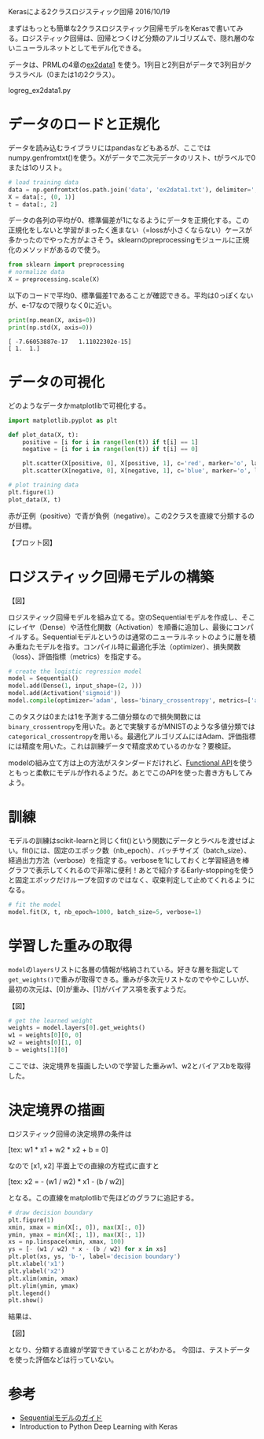 Kerasによる2クラスロジスティック回帰
2016/10/19

まずはもっとも簡単な2クラスロジスティック回帰モデルをKerasで書いてみる。ロジスティック回帰は、回帰とつくけど分類のアルゴリズムで、隠れ層のないニューラルネットとしてモデル化できる。

データは、PRMLの4章の[ex2data1](https://raw.githubusercontent.com/sylvan5/PRML/master/ch4/ex2data1.txt) を使う。1列目と2列目がデータで3列目がクラスラベル（0または1の2クラス）。

logreg_ex2data1.py

# データのロードと正規化

データを読み込むライブラリにはpandasなどもあるが、ここではnumpy.genfromtxt()を使う。Xがデータで二次元データのリスト、tがラベルで0または1のリスト。

```python
# load training data
data = np.genfromtxt(os.path.join('data', 'ex2data1.txt'), delimiter=',')
X = data[:, (0, 1)]
t = data[:, 2]
```

データの各列の平均が0、標準偏差が1になるようにデータを正規化する。この正規化をしないと学習がまったく進まない（=lossが小さくならない）ケースが多かったのでやった方がよさそう。sklearnのpreprocessingモジュールに正規化のメソッドがあるので使う。

```python
from sklearn import preprocessing
# normalize data
X = preprocessing.scale(X)
```

以下のコードで平均0、標準偏差1であることが確認できる。平均は0っぽくないが、e-17なので限りなく0に近い。

```python
print(np.mean(X, axis=0))
print(np.std(X, axis=0))
```

```
[ -7.66053887e-17   1.11022302e-15]
[ 1.  1.]
```

# データの可視化

どのようなデータかmatplotlibで可視化する。

```python
import matplotlib.pyplot as plt

def plot_data(X, t):
    positive = [i for i in range(len(t)) if t[i] == 1]
    negative = [i for i in range(len(t)) if t[i] == 0]

    plt.scatter(X[positive, 0], X[positive, 1], c='red', marker='o', label='positive')
    plt.scatter(X[negative, 0], X[negative, 1], c='blue', marker='o', label='negative')

# plot training data
plt.figure(1)
plot_data(X, t)

```

赤が正例（positive）で青が負例（negative）。この2クラスを直線で分類するのが目標。

【プロット図】

# ロジスティック回帰モデルの構築

【図】

ロジスティック回帰モデルを組み立てる。空のSequentialモデルを作成し、そこにレイヤ（Dense）や活性化関数（Activation）を順番に追加し、最後にコンパイルする。Sequentialモデルというのは通常のニューラルネットのように層を積み重ねたモデルを指す。コンパイル時に最適化手法（optimizer）、損失関数（loss）、評価指標（metrics）を指定する。

```python
# create the logistic regression model
model = Sequential()
model.add(Dense(1, input_shape=(2, )))
model.add(Activation('sigmoid'))
model.compile(optimizer='adam', loss='binary_crossentropy', metrics=['accuracy'])
```

このタスクは0または1を予測する二値分類なので損失関数には`binary_crossentropy`を用いた。あとで実験するがMNISTのような多値分類では`categorical_crossentropy`を用いる。最適化アルゴリズムにはAdam、評価指標には精度を用いた。これは訓練データで精度求めているのかな？要検証。

modelの組み立て方は上の方法がスタンダードだけれど、[Functional API](https://keras.io/ja/getting-started/functional-api-guide/)を使うともっと柔軟にモデルが作れるようだ。あとでこのAPIを使った書き方もしてみよう。

# 訓練

モデルの訓練はscikit-learnと同じくfit()という関数にデータとラベルを渡せばよい。fit()には、固定のエポック数（nb_epoch）、バッチサイズ（batch_size）、経過出力方法（verbose）を指定する。verboseを1にしておくと学習経過を棒グラフで表示してくれるので非常に便利！あとで紹介するEarly-stoppingを使うと固定エポックだけループを回すのではなく、収束判定して止めてくれるようになる。

```python
# fit the model
model.fit(X, t, nb_epoch=1000, batch_size=5, verbose=1)
```

# 学習した重みの取得

`model`の`layers`リストに各層の情報が格納されている。好きな層を指定して`get_weights()`で重みが取得できる。重みが多次元リストなのでややこしいが、最初の次元は、[0]が重み、[1]がバイアス項を表すようだ。

【図】

```python
# get the learned weight
weights = model.layers[0].get_weights()
w1 = weights[0][0, 0]
w2 = weights[0][1, 0]
b = weights[1][0]
```

ここでは、決定境界を描画したいので学習した重みw1、w2とバイアスbを取得した。

# 決定境界の描画

ロジスティック回帰の決定境界の条件は

[tex: w1 * x1 + w2 * x2 + b = 0]

なので [x1, x2] 平面上での直線の方程式に直すと

[tex: x2 = - (w1 / w2) * x1 - (b / w2)]

となる。この直線をmatplotlibで先ほどのグラフに追記する。

```python
# draw decision boundary
plt.figure(1)
xmin, xmax = min(X[:, 0]), max(X[:, 0])
ymin, ymax = min(X[:, 1]), max(X[:, 1])
xs = np.linspace(xmin, xmax, 100)
ys = [- (w1 / w2) * x - (b / w2) for x in xs]
plt.plot(xs, ys, 'b-', label='decision boundary')
plt.xlabel('x1')
plt.ylabel('x2')
plt.xlim(xmin, xmax)
plt.ylim(ymin, ymax)
plt.legend()
plt.show()
```

結果は、

【図】

となり、分類する直線が学習できていることがわかる。
今回は、テストデータを使った評価などは行っていない。

# 参考

- [Sequentialモデルのガイド](https://keras.io/ja/getting-started/sequential-model-guide/)
- Introduction to Python Deep Learning with Keras
